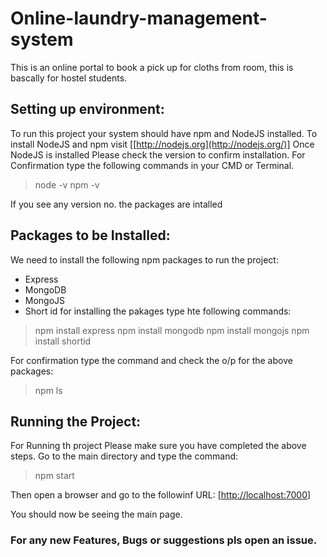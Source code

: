 # Online-laundry-management-system
This is an online portal to book a pick up for cloths from room, this is bascally for hostel students.


## Setting up environment:
To run this project your system should have npm and NodeJS installed.
To install NodeJS and npm visit [[http://nodejs.org](http://nodejs.org/)]
Once NodeJS is installed Please check the version to confirm installation.
For Confirmation type the following commands in your CMD or Terminal.
>node -v
>npm -v

If you see any version no. the packages are intalled

##  Packages to be Installed:
We need to install the following npm packages to run the project:
- Express
- MongoDB
- MongoJS
- Short id
for installing the pakages type hte following commands:
>npm install express
>npm install mongodb
>npm install mongojs
>npm install shortid

For confirmation type the command and check the o/p for the above packages:
>npm ls

## Running the Project:
For Running th project Please make sure you have completed the above steps.
Go to the main directory and type the command:
>npm start

Then open a browser and go to the followinf URL:
[[http://localhost:7000](http://localhost:8000/)]

You should now be seeing the main page. 

### For any new Features, Bugs or suggestions pls open an issue.
